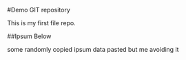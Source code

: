 #Demo GIT repository

This is my first file repo.

##Ipsum Below

some randomly copied ipsum data pasted but me avoiding it

